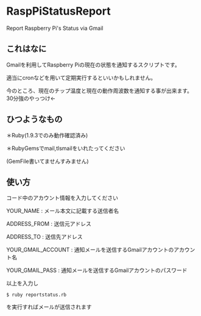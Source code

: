 RaspPiStatusReport
==================

Report Raspberry Pi's Status via Gmail


## これはなに
Gmailを利用してRaspberry Piの現在の状態を通知するスクリプトです。

適当にcronなどを用いて定期実行するといいかもしれません。

今のところ、現在のチップ温度と現在の動作周波数を通知する事が出来ます。
30分強のやっつけ←


## ひつようなもの

＊Ruby(1.9.3でのみ動作確認済み)

＊RubyGemsでmail,tlsmailをいれたってください

(GemFile書いてませんすみません)


## 使い方

コード中のアカウント情報を入力してください

YOUR_NAME           : メール本文に記載する送信者名

ADDRESS_FROM        : 送信元アドレス

ADDRESS_TO          : 送信先アドレス

YOUR_GMAIL_ACCOUNT  : 通知メールを送信するGmailアカウントのアカウント名

YOUR_GMAIL_PASS     : 通知メールを送信するGmailアカウントのパスワード


以上を入力し

    $ ruby reportstatus.rb

を実行すればメールが送信されます
